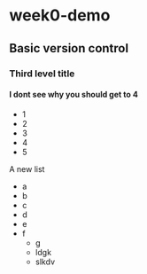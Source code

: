# week0-demo
## Basic version control
### Third level title
#### I dont see why you should get to 4

- 1
- 2
- 3
- 4
- 5

A new list
- a
- b
- c
- d
- e
- f
    * g
    * ldgk
    * slkdv
